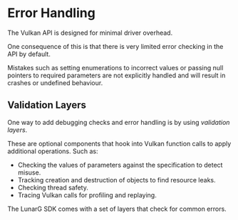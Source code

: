 # Error Handling

The Vulkan API is designed for minimal driver overhead.

One consequence of this is that there is very limited error checking in the API by default.

Mistakes such as setting enumerations to incorrect values or passing null pointers to required parameters are not explicitly handled and will result in crashes or undefined behaviour.

## Validation Layers

One way to add debugging checks and error handling is by using *validation layers*.

These are optional components that hook into Vulkan function calls to apply additional operations. Such as:

- Checking the values of parameters against the specification to detect misuse.
- Tracking creation and destruction of objects to find resource leaks.
- Checking thread safety.
- Tracing Vulkan calls for profiling and replaying.

The LunarG SDK comes with a set of layers that check for common errors.